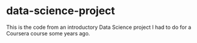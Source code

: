 # data-science-project
This is the code from an introductory Data Science project I had to do for a Coursera course some years ago.